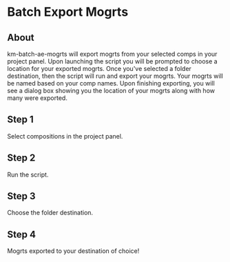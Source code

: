 # Batch Export Mogrts

## About
km-batch-ae-mogrts will export mogrts from your selected comps in your project panel. Upon launching the script you will be prompted to choose a location for your exported mogrts. Once you've selected a folder destination, then the script will run and export your mogrts. Your mogrts will be named based on your comp names. Upon finishing exporting, you will see a dialog box showing you the location of your mogrts along with how many were exported. 

## Step 1

Select compositions in the project panel.

## Step 2

Run the script.

## Step 3

Choose the folder destination.

## Step 4

Mogrts exported to your destination of choice!
